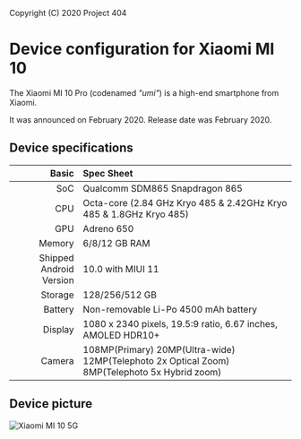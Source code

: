 Copyright (C) 2020 Project 404

Device configuration for Xiaomi MI 10
=========================================

The Xiaomi MI 10 Pro (codenamed _"umi"_) is a high-end smartphone from Xiaomi.

It was announced on February 2020. Release date was February 2020.

## Device specifications

Basic   | Spec Sheet
-------:|:-------------------------
SoC     | Qualcomm SDM865 Snapdragon 865
CPU     | Octa-core (2.84 GHz Kryo 485 & 2.42GHz Kryo 485 & 1.8GHz Kryo 485)
GPU     | Adreno 650
Memory  | 6/8/12 GB RAM
Shipped Android Version | 10.0 with MIUI 11
Storage | 128/256/512 GB
Battery | Non-removable Li-Po 4500 mAh battery
Display | 1080 x 2340 pixels, 19.5:9 ratio, 6.67 inches, AMOLED HDR10+
Camera  | 108MP(Primary) 20MP(Ultra-wide) 12MP(Telephoto 2x Optical Zoom) 8MP(Telephoto 5x Hybrid zoom)

## Device picture

![Xiaomi MI 10 5G ](https://fdn2.gsmarena.com/vv/pics/xiaomi/xiaomi-mi-10-pro-5g-1.jpg "Xiaomi MI 10 5G")
